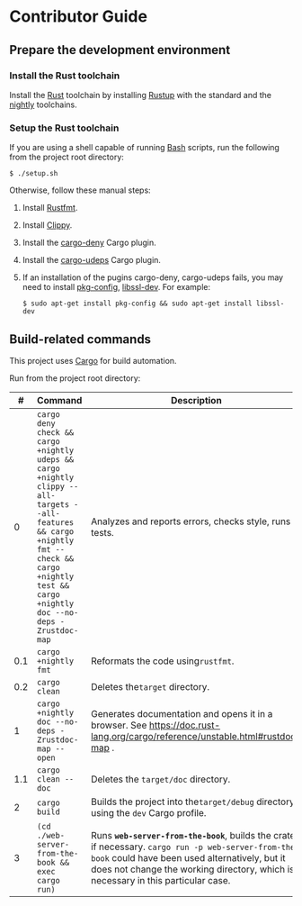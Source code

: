 # Contributor Guide

## Prepare the development environment

### Install the Rust toolchain

Install the [Rust](https://www.rust-lang.org/) toolchain
by installing [Rustup](https://www.rust-lang.org/tools/install)
with the standard and
the [nightly](https://rust-lang.github.io/rustup/concepts/channels.html#working-with-nightly-rust)
toolchains.

### Setup the Rust toolchain

If you are using a shell capable of running
[Bash](https://www.gnu.org/software/bash/) scripts,
run the following from the project root directory:

```shell
$ ./setup.sh
```

Otherwise, follow these manual steps:

1. Install [Rustfmt](https://github.com/rust-lang/rustfmt).
2. Install [Clippy](https://github.com/rust-lang/rust-clippy).
3. Install the [cargo-deny](https://crates.io/crates/cargo-deny) Cargo plugin.
4. Install the [cargo-udeps](https://crates.io/crates/cargo-udeps) Cargo plugin.
5. If an installation of the pugins cargo-deny, cargo-udeps fails,
   you may need to install
   [pkg-config](https://www.freedesktop.org/wiki/Software/pkg-config/),
   [libssl-dev](https://www.openssl.org/). For example:

   `$ sudo apt-get install pkg-config && sudo apt-get install libssl-dev`

## Build-related commands

This project uses [Cargo](https://doc.rust-lang.org/cargo/index.html) for build automation.

Run from the project root directory:

| #   | Command                                                                                                                                                                                             | Description                                                                                                                                                                                                                               |
|-----|-----------------------------------------------------------------------------------------------------------------------------------------------------------------------------------------------------|-------------------------------------------------------------------------------------------------------------------------------------------------------------------------------------------------------------------------------------------|
| 0   | `cargo deny check && cargo +nightly udeps && cargo +nightly clippy --all-targets --all-features && cargo +nightly fmt --check && cargo +nightly test && cargo +nightly doc --no-deps -Zrustdoc-map` | Analyzes and reports errors, checks style, runs tests.                                                                                                                                                                                    |
| 0.1 | `cargo +nightly fmt`                                                                                                                                                                                | Reformats the code using`rustfmt`.                                                                                                                                                                                                        |
| 0.2 | `cargo clean`                                                                                                                                                                                       | Deletes the`target` directory.                                                                                                                                                                                                            |
| 1   | `cargo +nightly doc --no-deps -Zrustdoc-map --open`                                                                                                                                                 | Generates documentation and opens it in a browser. See <https://doc.rust-lang.org/cargo/reference/unstable.html#rustdoc-map> .                                                                                                            |
| 1.1 | `cargo clean --doc`                                                                                                                                                                                 | Deletes the `target/doc` directory.                                                                                                                                                                                                       |
| 2   | `cargo build`                                                                                                                                                                                       | Builds the project into the`target/debug` directory using the `dev` Cargo profile.                                                                                                                                                        |
| 3   | `(cd ./web-server-from-the-book && exec cargo run)`                                                                                                                                                 | Runs **`web-server-from-the-book`**, builds the crate if necessary. `cargo run -p web-server-from-the-book` could have been used alternatively, but it does not change the working directory, which is necessary in this particular case. |
